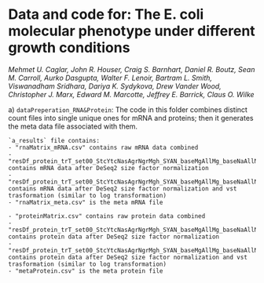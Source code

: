 # Data and code for: The E. coli molecular phenotype under different growth conditions

*Mehmet U. Caglar, John R. Houser, Craig S. Barnhart, Daniel R. Boutz, Sean M. Carroll, Aurko Dasgupta, Walter F. Lenoir, Bartram L. Smith, Viswanadham Sridhara, Dariya K. Sydykova, Drew Vander Wood, Christopher J. Marx, Edward M. Marcotte, Jeffrey E. Barrick, Claus O. Wilke*

a) `dataPreperation_RNA&Protein`: The code in this folder combines distinct count files into single unique ones for mRNA and proteins; then it generates the meta data file associated with them.

	`a_results` file contains:
	- "rnaMatrix_mRNA.csv" contains raw mRNA data combined
	- "resDf_protein_trT_set00_StcYtcNasAgrNgrMgh_SYAN_baseMgAllMg_baseNaAllNa_ExpAllPhase_noMatchFilter_p1Sf_noNorm.csv" contains mRNA data after DeSeq2 size factor normalization
	- "resDf_protein_trT_set00_StcYtcNasAgrNgrMgh_SYAN_baseMgAllMg_baseNaAllNa_ExpAllPhase_noMatchFilter_p1Sf_vst.csv" contains mRNA data after DeSeq2 size factor normalization and vst trasformation (similar to log transformation)
	- "rnaMatrix_meta.csv" is the meta mRNA file
	
	- "proteinMatrix.csv" contains raw protein data combined
	- "resDf_protein_trT_set00_StcYtcNasAgrNgrMgh_SYAN_baseMgAllMg_baseNaAllNa_ExpAllPhase_noMatchFilter_p1Sf_noNorm.csv" contains protein data after DeSeq2 size factor normalization
	- "resDf_protein_trT_set00_StcYtcNasAgrNgrMgh_SYAN_baseMgAllMg_baseNaAllNa_ExpAllPhase_noMatchFilter_p1Sf_vst.csv" contains protein data after DeSeq2 size factor normalization and vst trasformation (similar to log transformation)
	- "metaProtein.csv" is the meta protein file
	
